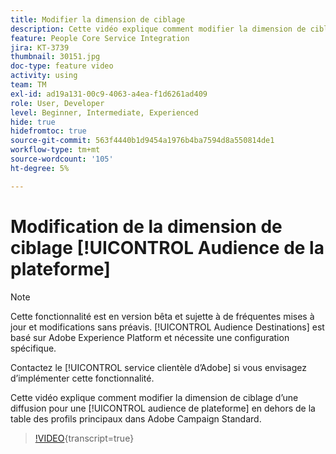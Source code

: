```yaml
---
title: Modifier la dimension de ciblage
description: Cette vidéo explique comment modifier la dimension de ciblage d’une diffusion pour une audience de plateforme en dehors du tableau de profil principal dans Adobe Campaign Standard.
feature: People Core Service Integration
jira: KT-3739
thumbnail: 30151.jpg
doc-type: feature video
activity: using
team: TM
exl-id: ad19a131-00c9-4063-a4ea-f1d6261ad409
role: User, Developer
level: Beginner, Intermediate, Experienced
hide: true
hidefromtoc: true
source-git-commit: 563f4440b1d9454a1976b4ba7594d8a550814de1
workflow-type: tm+mt
source-wordcount: '105'
ht-degree: 5%

---
```


# Modification de la dimension de ciblage [!UICONTROL Audience de la plateforme]

>[!NOTE]
>
>Cette fonctionnalité est en version bêta et sujette à de fréquentes mises à jour et modifications sans préavis. [!UICONTROL Audience Destinations] est basé sur Adobe Experience Platform et nécessite une configuration spécifique.
>
>Contactez le [!UICONTROL service clientèle d’Adobe] si vous envisagez d’implémenter cette fonctionnalité.

Cette vidéo explique comment modifier la dimension de ciblage d’une diffusion pour une [!UICONTROL audience de plateforme] en dehors de la table des profils principaux dans Adobe Campaign Standard.

>[!VIDEO](https://video.tv.adobe.com/v/32931?learn=on&captions=fre_fr){transcript=true}

